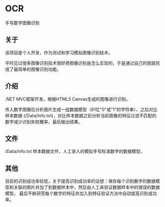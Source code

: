 # OCR
手写数字图像识别<br/>

## 关于
该项目是个人开发，作为测试和学习模拟图像识别技术。

平时见过很多图像识别技术很好奇图像识别是怎么实现的，于是通过自己的思路完成了最简单的图像识别功能。

## 介绍
.NET MVC框架开发，根据HTML5 Canvas生成的图像进行识别。

传入数字图像后分析图片生成一组数据模型（81位"0"或"1"的字符串），之后对比样本数据
(/Data/info.txt)，对比样本数据之前分析当前图像的特征过滤不匹配的数字减少识别失败概率，最后输出结果。

## 文件
/Data/info.txt 样本数据文件，人工录入的模拟手写标准数字的数据模型。

## 其他
目前的识别成功率较低，关于提高识别成功率的设想：保存每个识别数字的数据模型和关联的图片并加了到数据样本中，然后由人工来验证数据样本中的错误的数据模型，
最后不断研究每个数字的特征并加入到特征验证方法中自动提高识别成功率。

